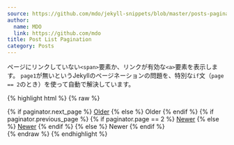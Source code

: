 ```yaml
---
source: https://github.com/mdo/jekyll-snippets/blob/master/posts-pagination.html
author:
  name: MDO
  link: https://github.com/mdo
title: Post List Pagination
category: Posts
---
```


ページにリンクしていない`<span>`要素か、リンクが有効な`<a>`要素を表示します。
`page1`が無いというJekyllのページネーションの問題を、特別な`if`文（`page == 2`のとき）を使って自動で解決しています。

{% highlight html %}
{% raw %}
<div class="pagination">
  {% if paginator.next_page %}
    <a class="pagination-item older" href="{{ site.baseurl }}page{{ paginator.next_page }}">Older</a>
  {% else %}
    <span class="pagination-item older">Older</span>
  {% endif %}
  {% if paginator.previous_page %}
    {% if paginator.page == 2 %}
      <a class="pagination-item newer" href="{{ site.baseurl }}">Newer</a>
    {% else %}
      <a class="pagination-item newer" href="{{ site.baseurl }}page{{ paginator.previous_page }}">Newer</a>
    {% endif %}
  {% else %}
    <span class="pagination-item newer">Newer</span>
  {% endif %}
</div>
{% endraw %}
{% endhighlight %}
